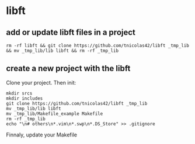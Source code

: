 # libft

## add or update libft files in a project
```
rm -rf libft && git clone https://github.com/tnicolas42/libft _tmp_lib && mv _tmp_lib/lib libft && rm -rf _tmp_lib
```

## create a new project with the libft

Clone your project.
Then init:
```
mkdir srcs
mkdir includes
git clone https://github.com/tnicolas42/libft _tmp_lib
mv _tmp_lib/lib libft
mv _tmp_lib/Makefile_example Makefile
rm -rf _tmp_lib
echo "\n# others\n*.vim\n*.swp\n*.DS_Store" >> .gitignore
```
Finnaly, update your Makefile
